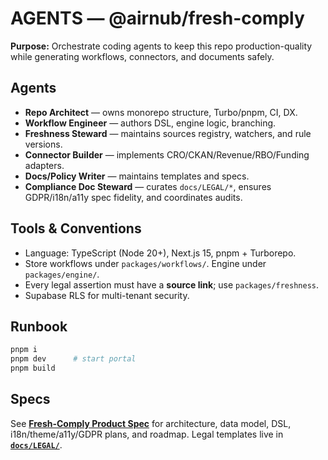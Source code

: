 # AGENTS — @airnub/fresh-comply

**Purpose:** Orchestrate coding agents to keep this repo production-quality while generating workflows, connectors, and documents safely.

## Agents
- **Repo Architect** — owns monorepo structure, Turbo/pnpm, CI, DX.
- **Workflow Engineer** — authors DSL, engine logic, branching.
- **Freshness Steward** — maintains sources registry, watchers, and rule versions.
- **Connector Builder** — implements CRO/CKAN/Revenue/RBO/Funding adapters.
- **Docs/Policy Writer** — maintains templates and specs.
- **Compliance Doc Steward** — curates `docs/LEGAL/*`, ensures GDPR/i18n/a11y spec fidelity, and coordinates audits.

## Tools & Conventions
- Language: TypeScript (Node 20+), Next.js 15, pnpm + Turborepo.
- Store workflows under `packages/workflows/`. Engine under `packages/engine/`.
- Every legal assertion must have a **source link**; use `packages/freshness`.
- Supabase RLS for multi-tenant security.

## Runbook
```bash
pnpm i
pnpm dev      # start portal
pnpm build
```

## Specs

See **[Fresh-Comply Product Spec](docs/specs/fresh-comply-spec.md)** for architecture, data model, DSL, i18n/theme/a11y/GDPR plans, and roadmap. Legal templates live in **[`docs/LEGAL/`](docs/LEGAL/)**.
